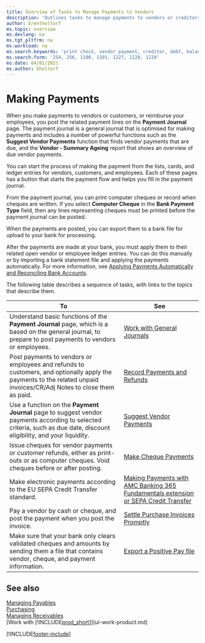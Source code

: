 ```yaml
---
title: Overview of Tasks to Manage Payments to Vendors
description: 'Outlines tasks to manage payments to vendors or creditors, including posting payment lines and getting an overview of the balance due.'
author: brentholtorf
ms.topic: overview
ms.devlang: na
ms.tgt_pltfrm: na
ms.workload: na
ms.search.keywords: 'print check, vendor payment, creditor, debt, balance due, AP'
ms.search.form: '254, 256, 1190, 1191, 1227, 1228, 1229'
ms.date: 04/01/2021
ms.author: bholtorf
---
```

# Making Payments

When you make payments to vendors or customers, or reimburse your employees, you post the related payment lines on the **Payment Journal** page. The payment journal is a general journal that is optimised for making payments and includes a number of powerful functions such as the **Suggest Vendor Payments** function that finds vendor payments that are due, and the **Vendor - Summary Ageing** report that shows an overview of due vendor payments.  

You can start the process of making the payment from the lists, cards, and ledger entries for vendors, customers, and employees. Each of these pages has a button that starts the payment flow and helps you fill in the payment journal.  

From the payment journal, you can print computer cheques or record when cheques are written. If you select **Computer Cheque** in the **Bank Payment Type** field, then any lines representing cheques must be printed before the payment journal can be posted.

When the payments are posted, you can export them to a bank file for upload to your bank for processing.

After the payments are made at your bank, you must apply them to their related open vendor or employee ledger entries. You can do this manually or by importing a bank statement file and applying the payments automatically. For more information, see [Applying Payments Automatically and Reconciling Bank Accounts](receivables-apply-payments-auto-reconcile-bank-accounts.md).

The following table describes a sequence of tasks, with links to the topics that describe them.

| To | See |
| --- | --- |
|Understand basic functions of the **Payment Journal** page, which is a based on the general journal, to prepare to post payments to vendors or employees.|[Work with General Journals](ui-work-general-journals.md)|
|Post payments to vendors or employees and refunds to customers, and optionally apply the payments to the related unpaid invoices/CR/Adj Notes to close them as paid.|[Record Payments and Refunds](payables-how-post-payments-refunds.md)|
| Use a function on the **Payment Journal** page to suggest vendor payments according to selected criteria, such as due date, discount eligibility, and your liquidity. |[Suggest Vendor Payments](payables-how-suggest-vendor-payments.md) |
| Issue cheques for vendor payments or customer refunds, either as print-outs or as computer cheques. Void cheques before or after posting. |[Make Cheque Payments](payables-how-work-checks.md) |
|Make electronic payments according to the EU SEPA Credit Transfer standard.|[Making Payments with AMC Banking 365 Fundamentals extension or SEPA Credit Transfer](finance-make-payments-with-bank-data-conversion-service-or-sepa-credit-transfer.md)|
| Pay a vendor by cash or cheque, and post the payment when you post the invoice. |[Settle Purchase Invoices Promptly](finance-how-to-settle-purchase-invoices-promptly.md) |
| Make sure that your bank only clears validated cheques and amounts by sending them a file that contains vendor, cheque, and payment information. |[Export a Positive Pay file](finance-how-positive-pay.md) |

## See also

[Managing Payables](payables-manage-payables.md)  
[Purchasing](purchasing-manage-purchasing.md)  
[Managing Receivables](receivables-manage-receivables.md)  
[Work with [!INCLUDE[prod_short](includes/prod_short.md)]](ui-work-product.md)  


[!INCLUDE[footer-include](includes/footer-banner.md)]
